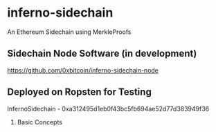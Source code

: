# inferno-sidechain
An Ethereum Sidechain using MerkleProofs

## Sidechain Node Software (in development)
https://github.com/0xbitcoin/inferno-sidechain-node

## Deployed on Ropsten for Testing 
InfernoSidechain - 0xa312495d1eb0f43bc5fb694ae52d77d383949f36




1. Basic Concepts


 
